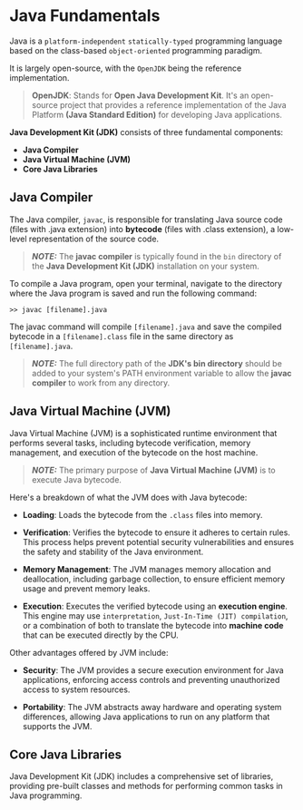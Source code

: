 # Java Fundamentals

Java is a `platform-independent` `statically-typed` programming language based on the class-based `object-oriented` programming paradigm.

It is largely open-source, with the `OpenJDK` being the reference implementation.

> **OpenJDK**: Stands for **Open Java Development Kit**. It's an open-source project that provides a reference implementation of the Java Platform **(Java Standard Edition)** for developing Java applications.

**Java Development Kit (JDK)** consists of three fundamental components:

- **Java Compiler**
- **Java Virtual Machine (JVM)**
- **Core Java Libraries**

## Java Compiler

The Java compiler, `javac`, is responsible for translating Java source code (files with .java extension) into **bytecode** (files with .class extension), a low-level representation of the source code.

> **_NOTE:_** The **javac compiler** is typically found in the `bin` directory of the **Java Development Kit (JDK)** installation on your system.

To compile a Java program, open your terminal, navigate to the directory where the Java program is saved and run the following command:

```
>> javac [filename].java
```

The javac command will compile `[filename].java` and save the compiled bytecode in a `[filename].class` file in the same directory as `[filename].java`.

> **_NOTE:_** The full directory path of the **JDK's bin directory** should be added to your system's PATH environment variable to allow the **javac compiler** to work from any directory.

## Java Virtual Machine (JVM)

Java Virtual Machine (JVM) is a sophisticated runtime environment that performs several tasks, including bytecode verification, memory management, and execution of the bytecode on the host machine.

> **_NOTE:_** The primary purpose of **Java Virtual Machine (JVM)** is to execute Java bytecode.

Here's a breakdown of what the JVM does with Java bytecode:

- **Loading**: Loads the bytecode from the `.class` files into memory.

- **Verification**: Verifies the bytecode to ensure it adheres to certain rules. This process helps prevent potential security vulnerabilities and ensures the safety and stability of the Java environment.

- **Memory Management**: The JVM manages memory allocation and deallocation, including garbage collection, to ensure efficient memory usage and prevent memory leaks.

- **Execution**: Executes the verified bytecode using an **execution engine**. This engine may use `interpretation`, `Just-In-Time (JIT) compilation`, or a combination of both to translate the bytecode into **machine code** that can be executed directly by the CPU.

Other advantages offered by JVM include:

- **Security**: The JVM provides a secure execution environment for Java applications, enforcing access controls and preventing unauthorized access to system resources.

- **Portability**: The JVM abstracts away hardware and operating system differences, allowing Java applications to run on any platform that supports the JVM.

## Core Java Libraries

Java Development Kit (JDK) includes a comprehensive set of libraries, providing pre-built classes and methods for performing common tasks in Java programming.
